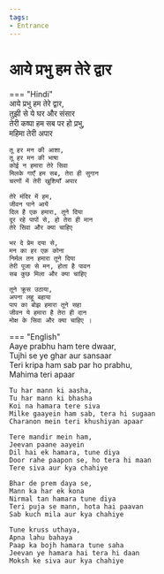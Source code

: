 ```yaml
---
tags:
- Entrance
---
```


# आये प्रभु हम तेरे द्वार  

=== "Hindi"  
    आये प्रभु हम तेरे द्वार,  
    तुझी से ये घर और संसार  
    तेरी कष्पा हम सब पर हो प्रभु,  
    महिमा तेरी अपार  
  
    तू हर मन की आशा,  
    तू हर मन की भाषा  
    कोई न हमारा तेरे सिवा  
    मिलके गाएँ हम सब, तेरा ही सुगान  
    चरणों में तेरी खुशियाँ अपार  
  
    तेरे मंदिर में हम,  
    जीवन पाने आयें  
    दिल है एक हमारा, तूने दिया  
    दूर रहे पापों से, हो तेरा ही मान  
    तेरे सिवा और क्या चाहिए  
  
    भर दे प्रेम दया से,  
    मन का हर एक कोना  
    निर्मल तन हमारा तूने दिया  
    तेरी पूजा से मन, होता है पावन  
    सब कुछ मिला और क्या चाहिए  
  
    तूने क्रूस उठाया,  
    अपना लहू बहाया  
    पाप का बोझ हमारा तूने सहा  
    जीवन ये हमारा है तेरा ही दान  
    मोक्ष के सिवा और क्या चाहिए ।  
      
=== "English"  
    Aaye prabhu ham tere dwaar,  
    Tujhi se ye ghar aur sansaar  
    Teri kripa ham sab par ho prabhu,  
    Mahima teri apaar  
  
    Tu har mann ki aasha,  
    Tu har mann ki bhasha  
    Koi na hamara tere siva  
    Milke gaayein ham sab, tera hi sugaan  
    Charanon mein teri khushiyan apaar  
  
    Tere mandir mein ham,  
    Jeevan paane aayein  
    Dil hai ek hamara, tune diya  
    Door rahe paapon se, ho tera hi maan  
    Tere siva aur kya chahiye  
  
    Bhar de prem daya se,  
    Mann ka har ek kona  
    Nirmal tan hamara tune diya  
    Teri puja se mann, hota hai paavan  
    Sab kuch mila aur kya chahiye  
  
    Tune kruss uthaya,  
    Apna lahu bahaya  
    Paap ka bojh hamara tune saha  
    Jeevan ye hamara hai tera hi daan  
    Moksh ke siva aur kya chahiye